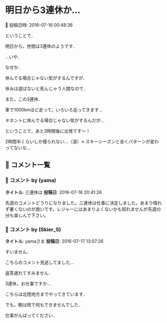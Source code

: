 # 明日から3連休か…

📅 投稿日時: 2016-07-16 00:48:36

ということで．


明日から，世間は3連休のようです．





…いや．


なぜか．


休んでる場合じゃない気がするんですが．


休みは遊ばないと死んじゃう人間なので．


また，この3連休．


車で1000kmほど走って，いろいろ巡ってきます…


＃ホントに休んでる場合じゃない気がするんだが…





ということで，あと3時間後に出発です～！


2時間半くらいしか寝られない…（涙）←スキーシーズンと全くパターンが変わってないな…

## 💬 コメント一覧

### 💬 コメント by (yama)
**タイトル**: 三連休は
**投稿日**: 2016-07-16 20:41:26

先週のコメントどうりになりました。三連休は仕事に決定しました。あまり晴れず暑くないのが救いです。レジャーにはあまりよくないかも知れませんが先週の分も楽しんで下さい。

### 💬 コメント by (Skier_S)
**タイトル**: yamaさま
**投稿日**: 2016-07-17 13:07:26

すいません．

こちらのコメント見逃してました…

返答遅れてすみません．



3連休，お仕事ですか…

こちらは北陸地方までやってきています．

でも，朝は雨で何もできませんでした．



仕事がんばってください．

